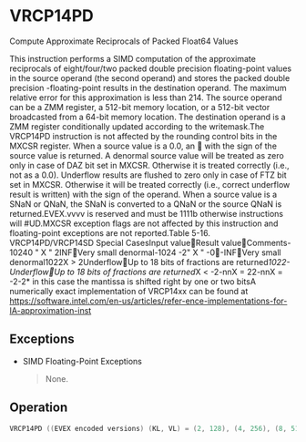 # VRCP14PD

Compute Approximate Reciprocals of Packed Float64 Values

This instruction performs a SIMD computation of the approximate reciprocals of eight/four/two packed double precision floating-point values in the source operand (the second operand) and stores the packed double precision -floating-point results in the destination operand.
The maximum relative error for this approximation is less than 214.
The source operand can be a ZMM register, a 512-bit memory location, or a 512-bit vector broadcasted from a 64-bit memory location.
The destination operand is a ZMM register conditionally updated according to the writemask.The VRCP14PD instruction is not affected by the rounding control bits in the MXCSR register.
When a source value is a 0.0, an  with the sign of the source value is returned.
A denormal source value will be treated as zero only in case of DAZ bit set in MXCSR.
Otherwise it is treated correctly (i.e., not as a 0.0).
Underflow results are flushed to zero only in case of FTZ bit set in MXCSR.
Otherwise it will be treated correctly (i.e., correct underflow result is written) with the sign of the operand.
When a source value is a SNaN or QNaN, the SNaN is converted to a QNaN or the source QNaN is returned.EVEX.vvvv is reserved and must be 1111b otherwise instructions will #UD.MXCSR exception flags are not affected by this instruction and floating-point exceptions are not reported.Table 5-16.
VRCP14PD/VRCP14SD Special CasesInput valueResult valueComments-10240  " X  " 2INFVery small denormal-1024 -2 " X  " -0-INFVery small denormal1022X > 2UnderflowUp to 18 bits of fractions are returned*1022-UnderflowUp to 18 bits of fractions are returned*X < -2-nnX = 22-nnX = -2-2* in this case the mantissa is shifted right by one or two bitsA numerically exact implementation of VRCP14xx can be found at https://software.intel.com/en-us/articles/refer-ence-implementations-for-IA-approximation-inst

## Exceptions

- SIMD Floating-Point Exceptions
  > None.

## Operation

```C
VRCP14PD ((EVEX encoded versions) (KL, VL) = (2, 128), (4, 256), (8, 512)FOR j := 0 TO KL-1i := j * 64IF k1[j] OR *no writemask* THENIF (EVEX.b = 1) AND (SRC *is memory*)THEN DEST[i+63:i] := APPROXIMATE(1.0/SRC[63:0]);ELSE DEST[i+63:i] := APPROXIMATE(1.0/SRC[i+63:i]);FI;ELSE IF *merging-masking*; merging-maskingTHEN *DEST[i+63:i] remains unchanged*ELSE ; zeroing-maskingDEST[i+63:i] := 0FI;FI;ENDFOR;DEST[MAXVL-1:VL] := 0Intel C/C++ Compiler Intrinsic EquivalentVRCP14PD __m512d _mm512_rcp14_pd( __m512d a);VRCP14PD __m512d _mm512_mask_rcp14_pd(__m512d s, __mmask8 k, __m512d a);VRCP14PD __m512d _mm512_maskz_rcp14_pd( __mmask8 k, __m512d a);
```
